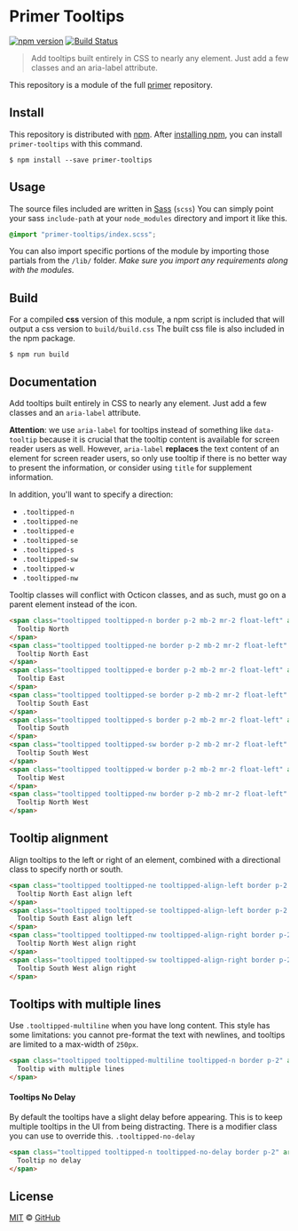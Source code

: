# Primer Tooltips

[![npm version](http://img.shields.io/npm/v/primer-tooltips.svg)](https://www.npmjs.org/package/primer-tooltips)
[![Build Status](https://travis-ci.org/primer/primer.svg?branch=master)](https://travis-ci.org/primer/primer)

> Add tooltips built entirely in CSS to nearly any element. Just add a few classes and an aria-label attribute.

This repository is a module of the full [primer][primer] repository.

## Install

This repository is distributed with [npm][npm]. After [installing npm][install-npm], you can install `primer-tooltips` with this command.

```
$ npm install --save primer-tooltips
```

## Usage

The source files included are written in [Sass][sass] (`scss`) You can simply point your sass `include-path` at your `node_modules` directory and import it like this.

```scss
@import "primer-tooltips/index.scss";
```

You can also import specific portions of the module by importing those partials from the `/lib/` folder. _Make sure you import any requirements along with the modules._

## Build

For a compiled **css** version of this module, a npm script is included that will output a css version to `build/build.css` The built css file is also included in the npm package.

```
$ npm run build
```

## Documentation

<!-- %docs
title: Tooltips
status: Stable
-->

Add tooltips built entirely in CSS to nearly any element. Just add a few classes and an `aria-label` attribute.

**Attention**: we use `aria-label` for tooltips instead of something like `data-tooltip` because it is crucial that the tooltip content is available for screen reader users as well. However, `aria-label` **replaces** the text content of an element for screen reader users, so only use tooltip if there is no better way to present the information, or consider using `title` for supplement information.

In addition, you'll want to specify a direction:

- `.tooltipped-n`
- `.tooltipped-ne`
- `.tooltipped-e`
- `.tooltipped-se`
- `.tooltipped-s`
- `.tooltipped-sw`
- `.tooltipped-w`
- `.tooltipped-nw`

Tooltip classes will conflict with Octicon classes, and as such, must go on a parent element instead of the icon.

```html
<span class="tooltipped tooltipped-n border p-2 mb-2 mr-2 float-left" aria-label="This is the tooltip on the North side.">
  Tooltip North
</span>
<span class="tooltipped tooltipped-ne border p-2 mb-2 mr-2 float-left" aria-label="This is the tooltip on the North East side.">
  Tooltip North East
</span>
<span class="tooltipped tooltipped-e border p-2 mb-2 mr-2 float-left" aria-label="This is the tooltip on the East side.">
  Tooltip East
</span>
<span class="tooltipped tooltipped-se border p-2 mb-2 mr-2 float-left" aria-label="This is the tooltip on the South East side.">
  Tooltip South East
</span>
<span class="tooltipped tooltipped-s border p-2 mb-2 mr-2 float-left" aria-label="This is the tooltip on the South side.">
  Tooltip South
</span>
<span class="tooltipped tooltipped-sw border p-2 mb-2 mr-2 float-left" aria-label="This is the tooltip on the South West side.">
  Tooltip South West
</span>
<span class="tooltipped tooltipped-w border p-2 mb-2 mr-2 float-left" aria-label="This is the tooltip on the West side.">
  Tooltip West
</span>
<span class="tooltipped tooltipped-nw border p-2 mb-2 mr-2 float-left" aria-label="This is the tooltip on the North West side.">
  Tooltip North West
</span>
```

## Tooltip alignment
Align tooltips to the left or right of an element, combined with a directional class to specify north or south.

```html
<span class="tooltipped tooltipped-ne tooltipped-align-left border p-2 mb-2 mr-2 float-left" aria-label="Tooltipped NE and aligned left.">
  Tooltip North East align left
</span>
<span class="tooltipped tooltipped-se tooltipped-align-left border p-2 mb-2 mr-2 float-left" aria-label="Tooltipped SW and aigned left.">
  Tooltip South East align left
</span>
<span class="tooltipped tooltipped-nw tooltipped-align-right border p-2 mb-2 mr-2 float-left" aria-label="Tooltipped NW and aligned right.">
  Tooltip North West align right
</span>
<span class="tooltipped tooltipped-sw tooltipped-align-right border p-2 mb-2 mr-2 float-left" aria-label="Tooltipped SE and aligned right.">
  Tooltip South West align right
</span>
```

## Tooltips with multiple lines
Use `.tooltipped-multiline` when you have long content. This style has some limitations: you cannot pre-format the text with newlines, and tooltips are limited to a max-width of `250px`.


```html
<span class="tooltipped tooltipped-multiline tooltipped-n border p-2" aria-label="This is the tooltip with multiple lines. This is the tooltip with multiple lines.">
  Tooltip with multiple lines
</span>
```

#### Tooltips No Delay

By default the tooltips have a slight delay before appearing. This is to keep multiple tooltips in the UI from being distracting. There is a modifier class you can use to override this. `.tooltipped-no-delay`

```html
<span class="tooltipped tooltipped-n tooltipped-no-delay border p-2" aria-label="This is the tooltip on the no delay side.">
  Tooltip no delay
</span>
```

<!-- %enddocs -->

## License

[MIT](./LICENSE) &copy; [GitHub](https://github.com/)

[primer]: https://github.com/primer/primer
[docs]: http://primer.github.io/
[npm]: https://www.npmjs.com/
[install-npm]: https://docs.npmjs.com/getting-started/installing-node
[sass]: http://sass-lang.com/
